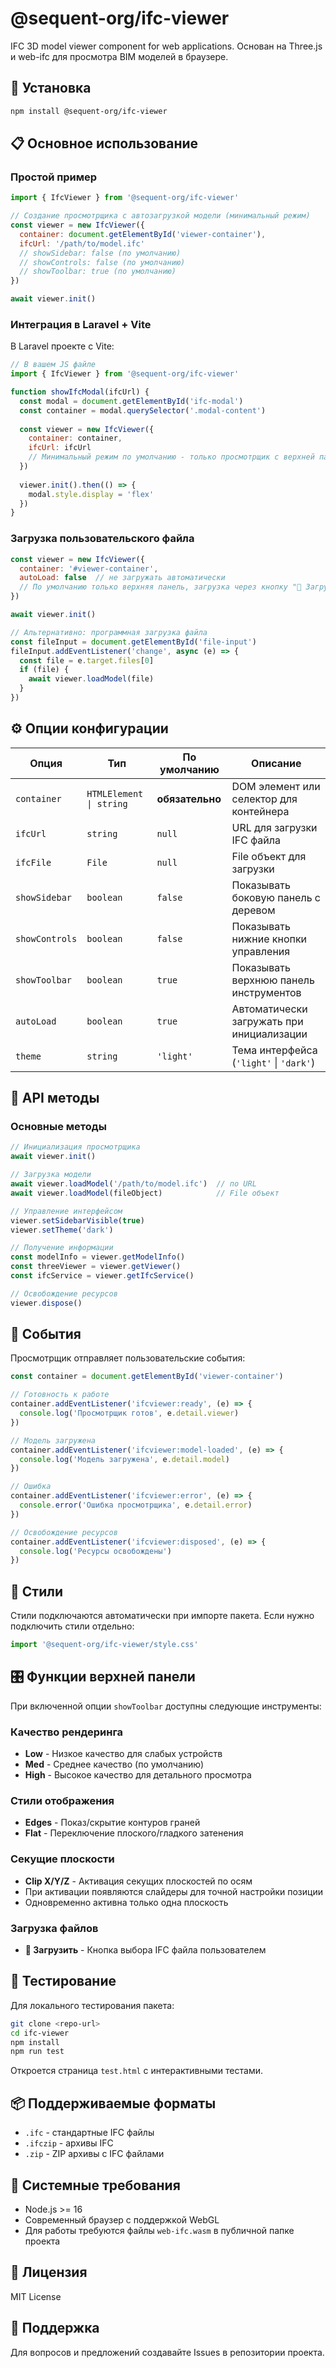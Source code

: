 # @sequent-org/ifc-viewer

IFC 3D model viewer component for web applications. Основан на Three.js и web-ifc для просмотра BIM моделей в браузере.

## 🚀 Установка

```bash
npm install @sequent-org/ifc-viewer
```

## 📋 Основное использование

### Простой пример

```javascript
import { IfcViewer } from '@sequent-org/ifc-viewer'

// Создание просмотрщика с автозагрузкой модели (минимальный режим)
const viewer = new IfcViewer({
  container: document.getElementById('viewer-container'),
  ifcUrl: '/path/to/model.ifc'
  // showSidebar: false (по умолчанию)
  // showControls: false (по умолчанию) 
  // showToolbar: true (по умолчанию)
})

await viewer.init()
```

### Интеграция в Laravel + Vite

В Laravel проекте с Vite:

```javascript
// В вашем JS файле  
import { IfcViewer } from '@sequent-org/ifc-viewer'

function showIfcModal(ifcUrl) {
  const modal = document.getElementById('ifc-modal')
  const container = modal.querySelector('.modal-content')
  
  const viewer = new IfcViewer({
    container: container,
    ifcUrl: ifcUrl
    // Минимальный режим по умолчанию - только просмотрщик с верхней панелью
  })
  
  viewer.init().then(() => {
    modal.style.display = 'flex'
  })
}
```

### Загрузка пользовательского файла

```javascript
const viewer = new IfcViewer({
  container: '#viewer-container',
  autoLoad: false  // не загружать автоматически
  // По умолчанию только верхняя панель, загрузка через кнопку "📁 Загрузить"
})

await viewer.init()

// Альтернативно: программная загрузка файла
const fileInput = document.getElementById('file-input')
fileInput.addEventListener('change', async (e) => {
  const file = e.target.files[0]
  if (file) {
    await viewer.loadModel(file)
  }
})
```

## ⚙️ Опции конфигурации

| Опция | Тип | По умолчанию | Описание |
|-------|-----|--------------|----------|
| `container` | `HTMLElement \| string` | **обязательно** | DOM элемент или селектор для контейнера |
| `ifcUrl` | `string` | `null` | URL для загрузки IFC файла |
| `ifcFile` | `File` | `null` | File объект для загрузки |
| `showSidebar` | `boolean` | `false` | Показывать боковую панель с деревом |
| `showControls` | `boolean` | `false` | Показывать нижние кнопки управления |
| `showToolbar` | `boolean` | `true` | Показывать верхнюю панель инструментов |
| `autoLoad` | `boolean` | `true` | Автоматически загружать при инициализации |
| `theme` | `string` | `'light'` | Тема интерфейса (`'light'` \| `'dark'`) |

## 🎯 API методы

### Основные методы

```javascript
// Инициализация просмотрщика
await viewer.init()

// Загрузка модели
await viewer.loadModel('/path/to/model.ifc')  // по URL
await viewer.loadModel(fileObject)            // File объект

// Управление интерфейсом
viewer.setSidebarVisible(true)
viewer.setTheme('dark')

// Получение информации
const modelInfo = viewer.getModelInfo()
const threeViewer = viewer.getViewer()
const ifcService = viewer.getIfcService()

// Освобождение ресурсов
viewer.dispose()
```

## 📡 События

Просмотрщик отправляет пользовательские события:

```javascript
const container = document.getElementById('viewer-container')

// Готовность к работе
container.addEventListener('ifcviewer:ready', (e) => {
  console.log('Просмотрщик готов', e.detail.viewer)
})

// Модель загружена
container.addEventListener('ifcviewer:model-loaded', (e) => {
  console.log('Модель загружена', e.detail.model)
})

// Ошибка
container.addEventListener('ifcviewer:error', (e) => {
  console.error('Ошибка просмотрщика', e.detail.error)
})

// Освобождение ресурсов
container.addEventListener('ifcviewer:disposed', (e) => {
  console.log('Ресурсы освобождены')
})
```

## 🎨 Стили

Стили подключаются автоматически при импорте пакета. Если нужно подключить стили отдельно:

```javascript
import '@sequent-org/ifc-viewer/style.css'
```

## 🎛️ Функции верхней панели

При включенной опции `showToolbar` доступны следующие инструменты:

### Качество рендеринга
- **Low** - Низкое качество для слабых устройств
- **Med** - Среднее качество (по умолчанию)  
- **High** - Высокое качество для детального просмотра

### Стили отображения
- **Edges** - Показ/скрытие контуров граней
- **Flat** - Переключение плоского/гладкого затенения

### Секущие плоскости
- **Clip X/Y/Z** - Активация секущих плоскостей по осям
- При активации появляются слайдеры для точной настройки позиции
- Одновременно активна только одна плоскость

### Загрузка файлов
- **📁 Загрузить** - Кнопка выбора IFC файла пользователем

## 🧪 Тестирование

Для локального тестирования пакета:

```bash
git clone <repo-url>
cd ifc-viewer
npm install
npm run test
```

Откроется страница `test.html` с интерактивными тестами.

## 📦 Поддерживаемые форматы

- `.ifc` - стандартные IFC файлы
- `.ifczip` - архивы IFC
- `.zip` - ZIP архивы с IFC файлами

## 🔧 Системные требования

- Node.js >= 16
- Современный браузер с поддержкой WebGL
- Для работы требуются файлы `web-ifc.wasm` в публичной папке проекта

## 📄 Лицензия

MIT License

## 🤝 Поддержка

Для вопросов и предложений создавайте Issues в репозитории проекта.

